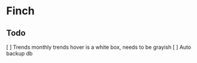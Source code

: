 # Finch

## Todo

[ ] Trends monthly trends hover is a white box, needs to be grayish
[ ] Auto backup db
